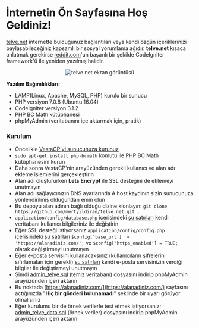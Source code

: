 # İnternetin Ön Sayfasına Hoş Geldiniz!

[telve.net](https://telve.net/) internette bulduğunuz bağlantıları veya kendi özgün içeriklerinizi paylaşabileceğiniz kapsamlı bir sosyal yorumlama ağıdır. **telve.net** kısaca anlatmak gerekirse [reddit.com](https://www.reddit.com/)'un başarılı bir şekilde CodeIgniter framework'ü ile yeniden yazılmış halidir.

<p align="center">
  <img src="https://i.imgur.com/izW0W16.png" alt="telve.net ekran görüntüsü"/>
</p>


**Yazılım Bağımlılıkları:**

 - LAMP(Linux, Apache, MySQL, PHP) kurulu bir sunucu
 - PHP versiyon 7.0.8 (Ubuntu 16.04)
 - CodeIgniter versiyon 3.1.2
 - PHP BC Math kütüphanesi
 - phpMyAdmin (veritabanını içe aktarmak için, pratik)


### Kurulum

 - Öncelikle [VestaCP'yi sunucunuza kurunuz](https://vestacp.com/install/)
 - `sudo apt-get install php-bcmath` komutu ile PHP BC Math kütüphanesini kurun
 - Daha sonra VestaCP'nin arayüzünden gerekli kullanıcı ve alan adı ekleme işlemlerini gerçekleştirin
 - Alan adı oluştururken **Lets Encrypt** ile SSL desteğini de eklemeyi unutmayın
 - Alan adı sağlayıcınızın DNS ayarlarında A host kaydının sizin sunucunuza yönlendirilmiş olduğundan emin olun
 - Bu depoyu alan adının bağlı olduğu dizine klonlayın: `git clone https://github.com/mertyildiran/telve.net.git .`
 - `application/config/database.php` içerisindeki [şu satırları](https://github.com/mertyildiran/telve.net/blob/master/application/config/database.php#L52-L54) kendi veritabanı kullanıcı bilgileriniz ile değiştirin
 - Eğer SSL desteği istiyorsanız `application/config/config.php` içerisindeki [şu satırları](https://github.com/mertyildiran/telve.net/blob/master/application/config/config.php#L17-L19) `$config['base_url']	= 'https://alanadiniz.com/';` ve `$config['https_enabled'] = TRUE;` olarak değiştirmeyi unutmayın
 - Eğer e-posta servisini kullanacaksınız (kullanıcıların şifrelerini sıfırlamaları için gerekli) [şu satırları](https://github.com/mertyildiran/telve.net/blob/master/application/config/config.php#L361-L365) kendi e-posta servisinizin verdiği bilgiler ile değiştirmeyi unutmayın
 - Şimdi [admin_telve.sql](https://raw.githubusercontent.com/mertyildiran/telve.net/master/db/admin_telve.sql) (temiz veritabanı) dosyasını indirip phpMyAdmin arayüzünden içeri aktarın
 - Bu noktada [https://alanadiniz.com/](https://alanadiniz.com/) sayfasını açtığınızda "**Hiç bir gönderi bulunamadı**" şeklinde bir uyarı görüyor olmalısınız
 - Eğer kurulumu bir de örnek verilerle test etmek istiyorsanız; [admin_telve_data.sql](https://github.com/mertyildiran/telve.net/blob/master/db/admin_telve_data.sql) (örnek veriler) dosyasını indirip phpMyAdmin arayüzünden içeri aktarın
